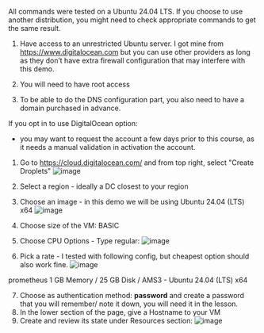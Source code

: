 All commands were tested on a Ubuntu 24.04 LTS. If you choose to use another distribution, you might need to check appropriate commands to get the same result. 

1. Have access to an unrestricted Ubuntu server.
I got mine from https://www.digitalocean.com but you can use other providers as long as they don’t have extra firewall configuration that may interfere with this demo.

3. You will need to have root access
4. To be able to do the DNS configuration part, you also need to have a domain purchased in advance.

If you opt in to use DigitalOcean option: 
- you may want to request the account a few days prior to this course, as it needs a manual validation in activation the account.

1. Go to https://cloud.digitalocean.com/ and from top right, select "Create Droplets"
   ![image](https://github.com/user-attachments/assets/1de2210a-6285-409f-a103-5fdcf09e9257)
2. Select a region - ideally a DC closest to your region
3. Choose an image - in this demo we will be using Ubuntu 24.04 (LTS) x64
  ![image](https://github.com/user-attachments/assets/a606bb6a-b521-4387-ab5b-56e650d43f2e)

4. Choose size of the VM: BASIC
5. Choose CPU Options - Type regular:
![image](https://github.com/user-attachments/assets/fd48f45a-13dd-46b8-8e08-aa24e392b3c0)

6.  Pick a rate - I tested with following config, but cheapest option should also work fine. 
![image](https://github.com/user-attachments/assets/a1422739-b3eb-4393-9371-c4eca2d74f64)

prometheus
1 GB Memory / 25 GB Disk / AMS3 - Ubuntu 24.04 (LTS) x64

7. Choose as authentication method: **password** and create a password that you will remember/ note it down, you will need it in the lesson.
8. In the lower section of the page, give a Hostname to your VM
9. Create and review its state under Resources section:
![image](https://github.com/user-attachments/assets/1fd30132-70b8-4319-aa13-1633d5de0a5e)


   


